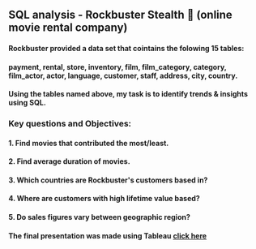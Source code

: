 ## SQL analysis - Rockbuster Stealth :movie_camera: (online movie rental company)
#### Rockbuster provided a data set that cointains the folowing 15 tables:
#### payment, rental, store, inventory, film, film_category, category, film_actor, actor, language, customer, staff, address, city, country. 
#### Using the tables named above, my task is to identify trends & insights using SQL.
### Key questions and Objectives:
#### 1. Find movies that contributed the most/least.
#### 2. Find average duration of movies.
#### 3. Which countries are Rockbuster's customers based in?
#### 4. Where are customers with high lifetime value based?
#### 5. Do sales figures vary between geographic region?

#### The final presentation was made using Tableau [click here](https://public.tableau.com/views/Rockbusterpresentation_16401281329690/Rockbuster?:language=en-US&:display_count=n&:origin=viz_share_link)
